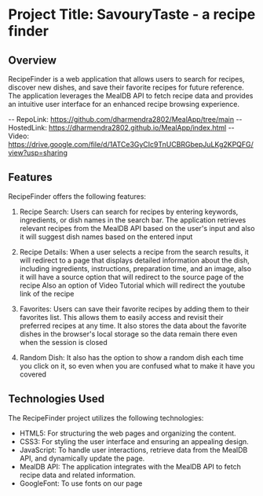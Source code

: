# Project Title: SavouryTaste - a recipe finder

## Overview
RecipeFinder is a web application that allows users to search for recipes, discover new dishes, and save their favorite recipes for future reference. 
The application leverages the MealDB API to fetch recipe data and provides an intuitive user interface for an enhanced recipe browsing experience.

-- RepoLink: https://github.com/dharmendra2802/MealApp/tree/main
-- HostedLink: https://dharmendra2802.github.io/MealApp/index.html
-- Video: https://drive.google.com/file/d/1ATCe3GyCIc9TnUCBRGbepJuLKg2KPQFG/view?usp=sharing

## Features
RecipeFinder offers the following features:

1. Recipe Search: Users can search for recipes by entering keywords, ingredients, or dish names in the search bar.
                  The application retrieves relevant recipes from the MealDB API based on the user's input and also it will suggest dish names based on the entered
                  input

2. Recipe Details: When a user selects a recipe from the search results, it will redirect to a page that displays detailed information about the dish,
                   including ingredients, instructions, preparation time, and an image, also it will have a source option that will redirect to the source page of the recipe
                   Also an option of Video Tutorial which will redirect the youtube link of the recipe

3. Favorites: Users can save their favorite recipes by adding them to their favorites list. This allows them to easily access and revisit their preferred recipes at any time.
              It also stores the data about the favorite dishes in the browser's local storage so the data remain there even when the session is closed

4. Random Dish: It also has the option to show a random dish each time you click on it, so even when you are confused what to make it have you covered

   
## Technologies Used
The RecipeFinder project utilizes the following technologies:

- HTML5: For structuring the web pages and organizing the content.
- CSS3: For styling the user interface and ensuring an appealing design.
- JavaScript: To handle user interactions, retrieve data from the MealDB API, and dynamically update the page.
- MealDB API: The application integrates with the MealDB API to fetch recipe data and related information.
- GoogleFont: To use fonts on our page 
